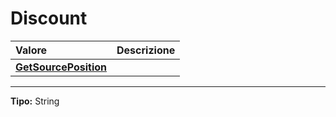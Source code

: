 # Discount

| Valore| Descrizione |
| :--- | :--- |
| [**GetSourcePosition**](discount.md#getsourceposition) |  |

-----
**Tipo:** String


